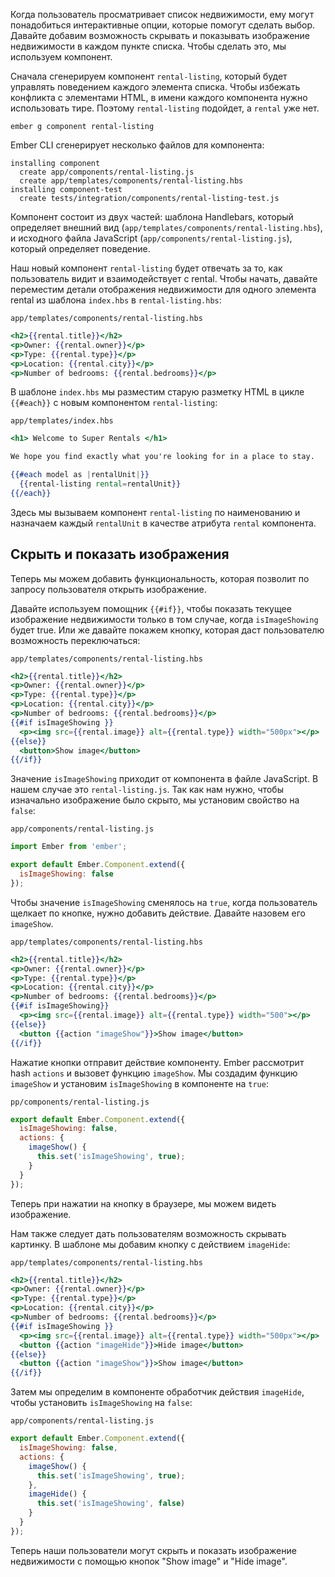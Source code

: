 Когда пользователь просматривает список недвижимости, ему могут понадобиться интерактивные опции, которые помогут сделать выбор. Давайте добавим возможность скрывать и показывать изображение недвижимости в каждом пункте списка. Чтобы сделать это, мы используем компонент.

Сначала сгенерируем компонент `rental-listing`, который будет управлять поведением каждого элемента списка. Чтобы избежать конфликта с элементами HTML, в имени каждого компонента нужно использовать тире. Поэтому `rental-listing` подойдет, а `rental` уже нет.

```shell
ember g component rental-listing
```

Ember CLI сгенерирует несколько файлов для компонента:

```shell
installing component
  create app/components/rental-listing.js
  create app/templates/components/rental-listing.hbs
installing component-test
  create tests/integration/components/rental-listing-test.js
```

Компонент состоит из двух частей: шаблона Handlebars, который определяет внешний вид (`app/templates/components/rental-listing.hbs`), и исходного файла JavaScript (`app/components/rental-listing.js`), который определяет поведение.

Наш новый компонент `rental-listing` будет отвечать за то, как пользователь видит и взаимодействует с rental. Чтобы начать, давайте переместим детали отображения недвижимости для одного элемента rental из шаблона `index.hbs` в `rental-listing.hbs`:

`app/templates/components/rental-listing.hbs`
```hbs
<h2>{{rental.title}}</h2>
<p>Owner: {{rental.owner}}</p>
<p>Type: {{rental.type}}</p>
<p>Location: {{rental.city}}</p>
<p>Number of bedrooms: {{rental.bedrooms}}</p>
```

В шаблоне `index.hbs` мы разместим старую разметку HTML в цикле `{{#each}}` с новым компонентом `rental-listing`:

`app/templates/index.hbs`
```hbs
<h1> Welcome to Super Rentals </h1>

We hope you find exactly what you're looking for in a place to stay.

{{#each model as |rentalUnit|}}
  {{rental-listing rental=rentalUnit}}
{{/each}}
```

Здесь мы вызываем компонент `rental-listing` по наименованию и назначаем каждый `rentalUnit` в качестве атрибута `rental` компонента.

## Скрыть и показать изображения

Теперь мы можем добавить функциональность, которая позволит по запросу пользователя открыть изображение.

Давайте используем помощник `{{#if}}`, чтобы показать текущее изображение недвижимости только в том случае, когда `isImageShowing` будет true. Или же давайте покажем кнопку, которая даст пользователю возможность переключаться:

`app/templates/components/rental-listing.hbs`
```hbs
<h2>{{rental.title}}</h2>
<p>Owner: {{rental.owner}}</p>
<p>Type: {{rental.type}}</p>
<p>Location: {{rental.city}}</p>
<p>Number of bedrooms: {{rental.bedrooms}}</p>
{{#if isImageShowing }}
  <p><img src={{rental.image}} alt={{rental.type}} width="500px"></p>
{{else}}
  <button>Show image</button>
{{/if}}
```

Значение `isImageShowing` приходит от компонента в файле JavaScript. В нашем случае это `rental-listing.js`. Так как нам нужно, чтобы изначально изображение было скрыто, мы установим свойство на `false`:

`app/components/rental-listing.js`
```js
import Ember from 'ember';

export default Ember.Component.extend({
  isImageShowing: false
});
```

Чтобы значение `isImageShowing` сменялось на `true`, когда пользователь щелкает по кнопке, нужно добавить действие. Давайте назовем его `imageShow`.

`app/templates/components/rental-listing.hbs`
```hbs
<h2>{{rental.title}}</h2>
<p>Owner: {{rental.owner}}</p>
<p>Type: {{rental.type}}</p>
<p>Location: {{rental.city}}</p>
<p>Number of bedrooms: {{rental.bedrooms}}</p>
{{#if isImageShowing}}
  <p><img src={{rental.image}} alt={{rental.type}} width="500"></p>
{{else}}
  <button {{action "imageShow"}}>Show image</button>
{{/if}}
```

Нажатие кнопки отправит действие компоненту. Ember рассмотрит hash `actions` и вызовет функцию `imageShow`. Мы создадим функцию `imageShow` и установим `isImageShowing` в компоненте на `true`:

`pp/components/rental-listing.js`
```js
export default Ember.Component.extend({
  isImageShowing: false,
  actions: {
    imageShow() {
      this.set('isImageShowing', true);
    }
  }
});
```

Теперь при нажатии на кнопку в браузере, мы можем видеть изображение.

Нам также следует дать пользователям возможность скрывать картинку. В шаблоне мы добавим кнопку с действием `imageHide`:

`app/templates/components/rental-listing.hbs`
```hbs
<h2>{{rental.title}}</h2>
<p>Owner: {{rental.owner}}</p>
<p>Type: {{rental.type}}</p>
<p>Location: {{rental.city}}</p>
<p>Number of bedrooms: {{rental.bedrooms}}</p>
{{#if isImageShowing }}
  <p><img src={{rental.image}} alt={{rental.type}} width="500px"></p>
  <button {{action "imageHide"}}>Hide image</button>
{{else}}
  <button {{action "imageShow"}}>Show image</button>
{{/if}}
```

Затем мы определим в компоненте обработчик действия `imageHide`, чтобы установить `isImageShowing` на `false`:

`app/components/rental-listing.js`
```js
export default Ember.Component.extend({
  isImageShowing: false,
  actions: {
    imageShow() {
      this.set('isImageShowing', true);
    },
    imageHide() {
      this.set('isImageShowing', false)
    }
  }
});
```

Теперь наши пользователи могут скрыть и показать изображение недвижимости с помощью кнопок "Show image" и "Hide image".